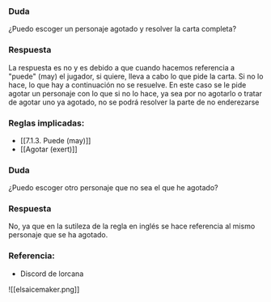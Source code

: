 ### Duda
¿Puedo escoger un personaje agotado y resolver la carta completa?
### Respuesta
La respuesta es no y es debido a que cuando hacemos referencia a "puede" (may) el jugador, si quiere, lleva a cabo lo que pide la carta. Si no lo hace, lo que hay a continuación no se resuelve. En este caso se le pide agotar un personaje con lo que si no lo hace, ya sea por no agotarlo o tratar de agotar uno ya agotado, no se podrá resolver la parte de no enderezarse

### Reglas implicadas:
- [[7.1.3.  Puede (may)]]
- [[Agotar (exert)]]

### Duda
¿Puedo escoger otro personaje que no sea el que he agotado?
### Respuesta
No, ya que en la sutileza de la regla en inglés se hace referencia al mismo personaje que se ha agotado.
### Referencia:
- Discord de lorcana 


![[elsaicemaker.png]]